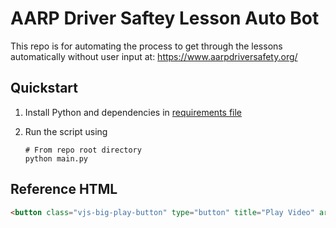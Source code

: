 # AARP Driver Saftey Lesson Auto Bot

This repo is for automating the process to get through the lessons automatically without user input at: <https://www.aarpdriversafety.org/>


## Quickstart

1. Install Python and dependencies in [requirements file](./requirements.txt)
2. Run the script using

    ```shell
    # From repo root directory
    python main.py
    ```

## Reference HTML

```html
<button class="vjs-big-play-button" type="button" title="Play Video" aria-disabled="false"><span aria-hidden="true" class="vjs-icon-placeholder"></span><span class="vjs-control-text" aria-live="polite">Play Video</span></button>
```
